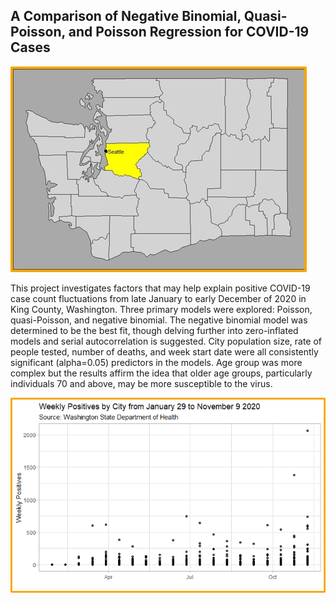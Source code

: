 ## A Comparison of Negative Binomial, Quasi-Poisson, and Poisson Regression for COVID-19 Cases

![The location of King County within Washington State is highlighted here.](images/king_county.jpg)


This project investigates factors that may help explain positive COVID-19 case count fluctuations from late January to early December of 2020 in King County, Washington. Three primary models were explored: Poisson, quasi-Poisson, and negative binomial. The negative binomial model was determined to be the best fit, though delving further into zero-inflated models and serial autocorrelation is suggested. City population size, rate of people tested, number of deaths, and week start date were all consistently significant (alpha=0.05) predictors in the models. Age group was more complex but the results affirm the idea that older age groups, particularly individuals 70 and above, may be more susceptible to the virus.

![A graphic depicting the count of weekly positive cases per city in King County, WA](images/totals.png)

